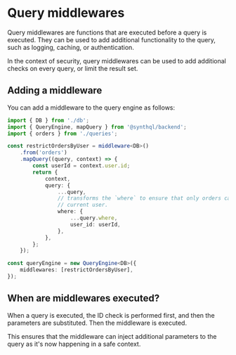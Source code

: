 # Query middlewares

Query middlewares are functions that are executed before a query is executed. They can be used to add additional functionality to the query, such as logging, caching, or authentication.

In the context of security, query middlewares can be used to add additional checks on every query, or limit the result set.

## Adding a middleware

You can add a middleware to the query engine as follows:

```ts
import { DB } from './db';
import { QueryEngine, mapQuery } from '@synthql/backend';
import { orders } from './queries';

const restrictOrdersByUser = middleware<DB>()
    .from('orders')
    .mapQuery((query, context) => {
        const userId = context.user.id;
        return {
            context,
            query: {
                ...query,
                // transforms the `where` to ensure that only orders can be read from the
                // current user.
                where: {
                    ...query.where,
                    user_id: userId,
                },
            },
        };
    });

const queryEngine = new QueryEngine<DB>({
    middlewares: [restrictOrdersByUser],
});
```

## When are middlewares executed?

When a query is executed, the ID check is performed first, and then the parameters are substituted. Then the middleware is executed.

This ensures that the middleware can inject additional parameters to the query as it's now happening in a safe context.
